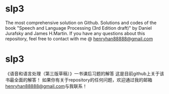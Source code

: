 # slp3
The most comprehensive solution on Github.
Solutions and codes of the book "Speech and Language Processing (3rd Edition draft)" by Daniel Jurafsky and James H.Martin.
If you have any questions about this repository, feel free to contact with me @ <henryhan88888@gmail.com>

# slp3
《语音和语言处理（第三版草稿）》一书课后习题的解答
这是目前github上关于该书最全面的解答！
如果你有关于repository的任何问题，欢迎通过我的邮箱<henryhan88888@gmail.com>与我联系！
